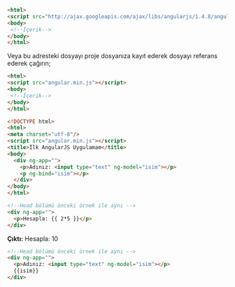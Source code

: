 
```html
<html>
<script src="http://ajax.googleapis.com/ajax/libs/angularjs/1.4.8/angular.min.js"></script>
<body>
 <!--İçerik-->
</body>
</html>
```

Veya bu adresteki dosyayı proje dosyanıza kayıt ederek dosyayı referans ederek çağırın;

```html
<html>
<script src="angular.min.js"></script>
<body>
 <!--İçerik-->
</body>
</html>
```

```html
<!DOCTYPE html>
<html>
<meta charset="utf-8"/>
<script src="angular.min.js"></script>
<title>İlk AngularJS Uygulamam</title>
<body>
  <div ng-app="">
    <p>Adınız: <input type="text" ng-model="isim"></p>
    <p ng-bind="isim"></p>
  </div>
</body>
</html>
```

```html
<!--Head bölümü önceki örnek ile aynı -->
<div ng-app="">
  <p>Hesapla: {{ 2*5 }}</p>
</div>
```

**Çıktı:** Hesapla: 10

```html
<!--Head bölümü önceki örnek ile aynı -->
<div ng-app="">
  <p>Adınız: <input type="text" ng-model="isim"></p>
  {{isim}}
</div>
```
